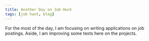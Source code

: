 ```yaml
---
title: Another Day on Job Hunt
tags: [job hunt, blog]
---
```


For the most of the day, I am focusing on writing applications on job postings. Aside, I am improving some texts here on the projects.
